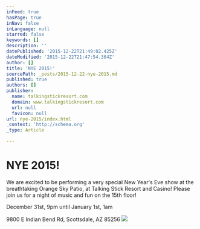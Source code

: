 ```yaml
---
inFeed: true
hasPage: true
inNav: false
inLanguage: null
starred: false
keywords: []
description: ''
datePublished: '2015-12-22T21:49:02.425Z'
dateModified: '2015-12-22T21:47:54.364Z'
author: []
title: 'NYE 2015!'
sourcePath: _posts/2015-12-22-nye-2015.md
published: true
authors: []
publisher:
  name: talkingstickresort.com
  domain: www.talkingstickresort.com
  url: null
  favicon: null
url: nye-2015/index.html
_context: 'http://schema.org'
_type: Article

---
```

# NYE 2015!

We are excited to be performing a very special New Year's Eve show at the breathtaking Orange Sky Patio, at Talking Stick Resort and Casino! Please join us for a night of music and fun on the 15th floor!

December 31st, 9pm until January 1st, 1am

9800 E Indian Bend Rd, Scottsdale, AZ 85256
![](https://the-grid-user-content.s3-us-west-2.amazonaws.com/59f3025b-0382-4230-a465-ea8074bcfd3f.jpg)